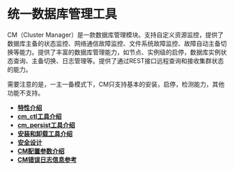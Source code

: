 # 统一数据库管理工具

CM（Cluster Manager）是一款数据库管理模块。支持自定义资源监控，提供了数据库主备的状态监控、网络通信故障监控、文件系统故障监控、故障自动主备切换等能力。提供了丰富的数据库管理能力，如节点、实例级的启停，数据库实例状态查询、主备切换、日志管理等。提供了通过REST接口远程查询和接收集群状态的能力。

需要注意的是，一主一备模式下，CM只支持基本的安装，启停，检测能力，其他功能不支持。

-   **[特性介绍](特性介绍.md)**  
-   **[cm\_ctl工具介绍](cm_ctl工具介绍.md)**  
-   **[cm\_persist工具介绍](cm_persist工具介绍.md)**  
-   **[安装和卸载工具介绍](安装和卸载工具介绍.md)**  
-   **[安全设计](安全设计.md)**  
-   **[CM配置参数介绍](CM配置参数介绍.md)**  
-   **[CM错误日志信息参考](CM错误日志信息参考.md)**  

